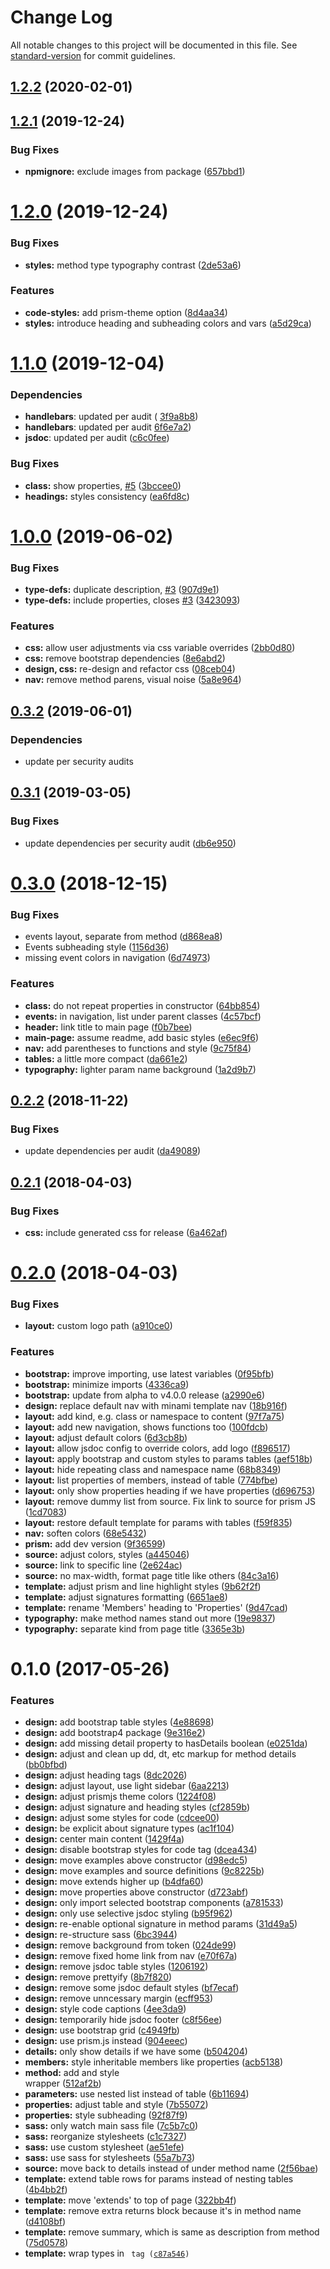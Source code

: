 # Change Log

All notable changes to this project will be documented in this file. See [standard-version](https://github.com/conventional-changelog/standard-version) for commit guidelines.

## [1.2.2](https://github.com/julie-ng/tidy-jsdoc/compare/v1.2.1...v1.2.2) (2020-02-01)



## [1.2.1](https://github.com/julie-ng/tidy-jsdoc/compare/v1.2.0...v1.2.1) (2019-12-24)


### Bug Fixes

* **npmignore:** exclude images from package ([657bbd1](https://github.com/julie-ng/tidy-jsdoc/commit/657bbd1))



# [1.2.0](https://github.com/julie-ng/tidy-jsdoc/compare/v1.1.0...v1.2.0) (2019-12-24)


### Bug Fixes

* **styles:** method type typography contrast ([2de53a6](https://github.com/julie-ng/tidy-jsdoc/commit/2de53a6))


### Features

* **code-styles:** add prism-theme option ([8d4aa34](https://github.com/julie-ng/tidy-jsdoc/commit/8d4aa34))
* **styles:** introduce heading and subheading colors and vars ([a5d29ca](https://github.com/julie-ng/tidy-jsdoc/commit/a5d29ca))



# [1.1.0](https://github.com/julie-ng/tidy-jsdoc/compare/v1.0.0...v1.1.0) (2019-12-04)

### Dependencies

- **handlebars**: updated per audit ( [3f9a8b8](https://github.com/julie-ng/tidy-jsdoc/commit/3f9a8b8))
- **handlebars**: updated per audit [6f6e7a2](https://github.com/julie-ng/tidy-jsdoc/commit/6f6e7a2))
- **jsdoc**: updated per audit ([c6c0fee](https://github.com/julie-ng/tidy-jsdoc/commit/c6c0fee))

### Bug Fixes

* **class:** show properties, [#5](https://github.com/julie-ng/tidy-jsdoc/issues/5) ([3bccee0](https://github.com/julie-ng/tidy-jsdoc/commit/3bccee0))
* **headings:** styles consistency ([ea6fd8c](https://github.com/julie-ng/tidy-jsdoc/commit/ea6fd8c))



# [1.0.0](https://github.com/julie-ng/tidy-jsdoc/compare/v0.3.2...v1.0.0) (2019-06-02)


### Bug Fixes

* **type-defs:** duplicate description, [#3](https://github.com/julie-ng/tidy-jsdoc/issues/3) ([907d9e1](https://github.com/julie-ng/tidy-jsdoc/commit/907d9e1))
* **type-defs:** include properties, closes [#3](https://github.com/julie-ng/tidy-jsdoc/issues/3) ([3423093](https://github.com/julie-ng/tidy-jsdoc/commit/3423093))


### Features

* **css:** allow user adjustments via css variable overrides ([2bb0d80](https://github.com/julie-ng/tidy-jsdoc/commit/2bb0d80))
* **css:** remove bootstrap dependencies ([8e6abd2](https://github.com/julie-ng/tidy-jsdoc/commit/8e6abd2))
* **design, css:** re-design and refactor css ([08ceb04](https://github.com/julie-ng/tidy-jsdoc/commit/08ceb04))
* **nav:** remove method parens, visual noise ([5a8e964](https://github.com/julie-ng/tidy-jsdoc/commit/5a8e964))



## [0.3.2](https://github.com/julie-ng/tidy-jsdoc/compare/v0.3.1...v0.3.2) (2019-06-01)

### Dependencies

* update per security audits

## [0.3.1](https://github.com/julie-ng/tidy-jsdoc/compare/v0.3.0...v0.3.1) (2019-03-05)


### Bug Fixes

* update dependencies per security audit ([db6e950](https://github.com/julie-ng/tidy-jsdoc/commit/db6e950))



<a name="0.3.0"></a>
# [0.3.0](https://github.com/julie-ng/tidy-jsdoc/compare/v0.2.2...v0.3.0) (2018-12-15)


### Bug Fixes

* events layout, separate from method ([d868ea8](https://github.com/julie-ng/tidy-jsdoc/commit/d868ea8))
* Events subheading style ([1156d36](https://github.com/julie-ng/tidy-jsdoc/commit/1156d36))
* missing event colors in navigation ([6d74973](https://github.com/julie-ng/tidy-jsdoc/commit/6d74973))


### Features

* **class:** do not repeat properties in constructor ([64bb854](https://github.com/julie-ng/tidy-jsdoc/commit/64bb854))
* **events:** in navigation, list under parent classes ([4c57bcf](https://github.com/julie-ng/tidy-jsdoc/commit/4c57bcf))
* **header:** link title to main page ([f0b7bee](https://github.com/julie-ng/tidy-jsdoc/commit/f0b7bee))
* **main-page:** assume readme, add basic styles ([e6ec9f6](https://github.com/julie-ng/tidy-jsdoc/commit/e6ec9f6))
* **nav:** add parentheses to functions and style ([9c75f84](https://github.com/julie-ng/tidy-jsdoc/commit/9c75f84))
* **tables:** a little more compact ([da661e2](https://github.com/julie-ng/tidy-jsdoc/commit/da661e2))
* **typography:** lighter param name background ([1a2d9b7](https://github.com/julie-ng/tidy-jsdoc/commit/1a2d9b7))



<a name="0.2.2"></a>
## [0.2.2](https://github.com/julie-ng/tidy-jsdoc/compare/v0.2.1...v0.2.2) (2018-11-22)


### Bug Fixes

* update dependencies per audit ([da49089](https://github.com/julie-ng/tidy-jsdoc/commit/da49089))



<a name="0.2.1"></a>
## [0.2.1](https://github.com/julie-ng/tidy-jsdoc/compare/v0.2.0...v0.2.1) (2018-04-03)


### Bug Fixes

* **css:** include generated css for release ([6a462af](https://github.com/julie-ng/tidy-jsdoc/commit/6a462af))



<a name="0.2.0"></a>
# [0.2.0](https://github.com/julie-ng/tidy-jsdoc/compare/v0.1.0...v0.2.0) (2018-04-03)


### Bug Fixes

* **layout:** custom logo path ([a910ce0](https://github.com/julie-ng/tidy-jsdoc/commit/a910ce0))


### Features

* **bootstrap:** improve importing, use latest variables ([0f95bfb](https://github.com/julie-ng/tidy-jsdoc/commit/0f95bfb))
* **bootstrap:** minimize imports ([4336ca9](https://github.com/julie-ng/tidy-jsdoc/commit/4336ca9))
* **bootstrap:** update from alpha to v4.0.0 release ([a2990e6](https://github.com/julie-ng/tidy-jsdoc/commit/a2990e6))
* **design:** replace default nav with minami template nav ([18b916f](https://github.com/julie-ng/tidy-jsdoc/commit/18b916f))
* **layout:** add kind, e.g. class or namespace to content ([97f7a75](https://github.com/julie-ng/tidy-jsdoc/commit/97f7a75))
* **layout:** add new navigation, shows functions too ([100fdcb](https://github.com/julie-ng/tidy-jsdoc/commit/100fdcb))
* **layout:** adjust default colors ([6d3cb8b](https://github.com/julie-ng/tidy-jsdoc/commit/6d3cb8b))
* **layout:** allow jsdoc config to override colors, add logo ([f896517](https://github.com/julie-ng/tidy-jsdoc/commit/f896517))
* **layout:** apply bootstrap and custom styles to params tables ([aef518b](https://github.com/julie-ng/tidy-jsdoc/commit/aef518b))
* **layout:** hide repeating class and namespace name ([68b8349](https://github.com/julie-ng/tidy-jsdoc/commit/68b8349))
* **layout:** list properties of members, instead of table ([774bfbe](https://github.com/julie-ng/tidy-jsdoc/commit/774bfbe))
* **layout:** only show properties heading if we have properties ([d696753](https://github.com/julie-ng/tidy-jsdoc/commit/d696753))
* **layout:** remove dummy list from source. Fix link to source for prism JS ([1cd7083](https://github.com/julie-ng/tidy-jsdoc/commit/1cd7083))
* **layout:** restore default template for params with tables ([f59f835](https://github.com/julie-ng/tidy-jsdoc/commit/f59f835))
* **nav:** soften colors ([68e5432](https://github.com/julie-ng/tidy-jsdoc/commit/68e5432))
* **prism:** add dev version ([9f36599](https://github.com/julie-ng/tidy-jsdoc/commit/9f36599))
* **source:** adjust colors, styles ([a445046](https://github.com/julie-ng/tidy-jsdoc/commit/a445046))
* **source:** link to specific line ([2e624ac](https://github.com/julie-ng/tidy-jsdoc/commit/2e624ac))
* **source:** no max-width, format page title like others ([84c3a16](https://github.com/julie-ng/tidy-jsdoc/commit/84c3a16))
* **template:** adjust prism and line highlight styles ([9b62f2f](https://github.com/julie-ng/tidy-jsdoc/commit/9b62f2f))
* **template:** adjust signatures formatting ([6651ae8](https://github.com/julie-ng/tidy-jsdoc/commit/6651ae8))
* **template:** rename 'Members' heading to 'Properties' ([9d47cad](https://github.com/julie-ng/tidy-jsdoc/commit/9d47cad))
* **typography:** make method names stand out more ([19e9837](https://github.com/julie-ng/tidy-jsdoc/commit/19e9837))
* **typography:** separate kind from page title ([3365e3b](https://github.com/julie-ng/tidy-jsdoc/commit/3365e3b))



<a name="0.1.0"></a>
# 0.1.0 (2017-05-26)


### Features

* **design:** add bootstrap table styles ([4e88698](https://github.com/julie-ng/tidy-jsdoc/commit/4e88698))
* **design:** add bootstrap4 package ([9e316e2](https://github.com/julie-ng/tidy-jsdoc/commit/9e316e2))
* **design:** add missing detail property to hasDetails boolean ([e0251da](https://github.com/julie-ng/tidy-jsdoc/commit/e0251da))
* **design:** adjust and clean up dd, dt, etc markup for method details ([bb0bfbd](https://github.com/julie-ng/tidy-jsdoc/commit/bb0bfbd))
* **design:** adjust heading tags ([8dc2026](https://github.com/julie-ng/tidy-jsdoc/commit/8dc2026))
* **design:** adjust layout, use light sidebar ([6aa2213](https://github.com/julie-ng/tidy-jsdoc/commit/6aa2213))
* **design:** adjust prismjs theme colors ([1224f08](https://github.com/julie-ng/tidy-jsdoc/commit/1224f08))
* **design:** adjust signature and heading styles ([cf2859b](https://github.com/julie-ng/tidy-jsdoc/commit/cf2859b))
* **design:** adjust some styles for code ([cdcee00](https://github.com/julie-ng/tidy-jsdoc/commit/cdcee00))
* **design:** be explicit about signature types ([ac1f104](https://github.com/julie-ng/tidy-jsdoc/commit/ac1f104))
* **design:** center main content ([1429f4a](https://github.com/julie-ng/tidy-jsdoc/commit/1429f4a))
* **design:** disable bootstrap styles for code tag ([dcea434](https://github.com/julie-ng/tidy-jsdoc/commit/dcea434))
* **design:** move examples above constructor ([d98edc5](https://github.com/julie-ng/tidy-jsdoc/commit/d98edc5))
* **design:** move examples and source definitions ([9c8225b](https://github.com/julie-ng/tidy-jsdoc/commit/9c8225b))
* **design:** move extends higher up ([b4dfa60](https://github.com/julie-ng/tidy-jsdoc/commit/b4dfa60))
* **design:** move properties above constructor ([d723abf](https://github.com/julie-ng/tidy-jsdoc/commit/d723abf))
* **design:** only import selected bootstrap components ([a781533](https://github.com/julie-ng/tidy-jsdoc/commit/a781533))
* **design:** only use selective jsdoc styling ([b95f962](https://github.com/julie-ng/tidy-jsdoc/commit/b95f962))
* **design:** re-enable optional signature in method params ([31d49a5](https://github.com/julie-ng/tidy-jsdoc/commit/31d49a5))
* **design:** re-structure sass ([6bc3944](https://github.com/julie-ng/tidy-jsdoc/commit/6bc3944))
* **design:** remove background from token ([024de99](https://github.com/julie-ng/tidy-jsdoc/commit/024de99))
* **design:** remove fixed home link from nav ([e70f67a](https://github.com/julie-ng/tidy-jsdoc/commit/e70f67a))
* **design:** remove jsdoc table styles ([1206192](https://github.com/julie-ng/tidy-jsdoc/commit/1206192))
* **design:** remove prettyify ([8b7f820](https://github.com/julie-ng/tidy-jsdoc/commit/8b7f820))
* **design:** remove some jsdoc default styles ([bf7ecaf](https://github.com/julie-ng/tidy-jsdoc/commit/bf7ecaf))
* **design:** remove unncessary margin ([ecff953](https://github.com/julie-ng/tidy-jsdoc/commit/ecff953))
* **design:** style code captions ([4ee3da9](https://github.com/julie-ng/tidy-jsdoc/commit/4ee3da9))
* **design:** temporarily hide jsdoc footer ([c8f56ee](https://github.com/julie-ng/tidy-jsdoc/commit/c8f56ee))
* **design:** use bootstrap grid ([c4949fb](https://github.com/julie-ng/tidy-jsdoc/commit/c4949fb))
* **design:** use prism.js instead ([904eeec](https://github.com/julie-ng/tidy-jsdoc/commit/904eeec))
* **details:** only show details if we have some ([b504204](https://github.com/julie-ng/tidy-jsdoc/commit/b504204))
* **members:** style inheritable members like properties ([acb5138](https://github.com/julie-ng/tidy-jsdoc/commit/acb5138))
* **method:** add and style <article> wrapper ([512af2b](https://github.com/julie-ng/tidy-jsdoc/commit/512af2b))
* **parameters:** use nested list instead of table ([6b11694](https://github.com/julie-ng/tidy-jsdoc/commit/6b11694))
* **properties:** adjust table and style ([7b55072](https://github.com/julie-ng/tidy-jsdoc/commit/7b55072))
* **properties:** style subheading ([92f87f9](https://github.com/julie-ng/tidy-jsdoc/commit/92f87f9))
* **sass:** only watch main sass file ([7c5b7c0](https://github.com/julie-ng/tidy-jsdoc/commit/7c5b7c0))
* **sass:** reorganize stylesheets ([c1c7327](https://github.com/julie-ng/tidy-jsdoc/commit/c1c7327))
* **sass:** use custom stylesheet ([ae51efe](https://github.com/julie-ng/tidy-jsdoc/commit/ae51efe))
* **sass:** use sass for stylesheets ([55a7b73](https://github.com/julie-ng/tidy-jsdoc/commit/55a7b73))
* **source:** move back to details instead of under method name ([2f56bae](https://github.com/julie-ng/tidy-jsdoc/commit/2f56bae))
* **template:** extend table rows for params instead of nesting tables ([4b4bb2f](https://github.com/julie-ng/tidy-jsdoc/commit/4b4bb2f))
* **template:** move 'extends' to top of page ([322bb4f](https://github.com/julie-ng/tidy-jsdoc/commit/322bb4f))
* **template:** remove extra returns block because it's in method name ([d4108bf](https://github.com/julie-ng/tidy-jsdoc/commit/d4108bf))
* **template:** remove summary, which is same as description from method ([75d0578](https://github.com/julie-ng/tidy-jsdoc/commit/75d0578))
* **template:** wrap types in <code> tag ([c87a546](https://github.com/julie-ng/tidy-jsdoc/commit/c87a546))
